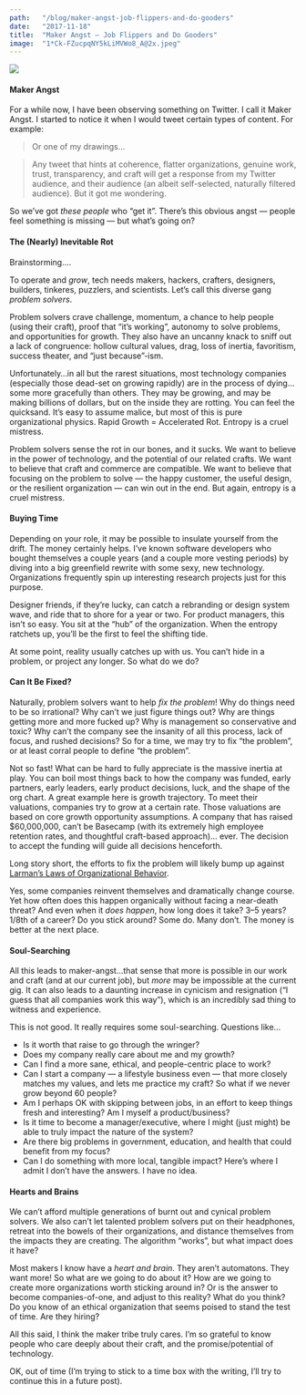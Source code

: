 ```yaml
---
path:	"/blog/maker-angst-job-flippers-and-do-gooders"
date:	"2017-11-18"
title:	"Maker Angst — Job Flippers and Do Gooders"
image:	"1*Ck-FZucpqNY5kLiMVWo8_A@2x.jpeg"
---
```


![](/images/1*Ck-FZucpqNY5kLiMVWo8_A@2x.jpeg)

#### Maker Angst

For a while now, I have been observing something on Twitter. I call it Maker Angst. I started to notice it when I would tweet certain types of content. For example:


> [](https://twitter.com/johncutlefish/status/931927281756397569)Or one of my drawings…


> [](https://twitter.com/johncutlefish/status/931061391686909952)Any tweet that hints at coherence, flatter organizations, genuine work, trust, transparency, and craft will get a response from my Twitter audience, and their audience (an albeit self-selected, naturally filtered audience). But it got me wondering.

So we’ve got *these people* who “get it”. There’s this obvious angst — people feel something is missing — but what’s going on?

#### The (Nearly) Inevitable Rot

Brainstorming….

To operate and *grow*, tech needs makers, hackers, crafters, designers, builders, tinkeres, puzzlers, and scientists. Let’s call this diverse gang *problem solvers*.

Problem solvers crave challenge, momentum, a chance to help people (using their craft), proof that “it’s working”, autonomy to solve problems, and opportunities for growth. They also have an uncanny knack to sniff out a lack of congruence: hollow cultural values, drag, loss of inertia, favoritism, success theater, and “just because”-ism.

Unfortunately…in all but the rarest situations, most technology companies (especially those dead-set on growing rapidly) are in the process of dying…some more gracefully than others. They may be growing, and may be making billions of dollars, but on the inside they are rotting. You can feel the quicksand. It’s easy to assume malice, but most of this is pure organizational physics. Rapid Growth = Accelerated Rot. Entropy is a cruel mistress.

Problem solvers sense the rot in our bones, and it sucks. We want to believe in the power of technology, and the potential of our related crafts. We want to believe that craft and commerce are compatible. We want to believe that focusing on the problem to solve — the happy customer, the useful design, or the resilient organization — can win out in the end. But again, entropy is a cruel mistress.

#### Buying Time

Depending on your role, it may be possible to insulate yourself from the drift. The money certainly helps. I’ve known software developers who bought themselves a couple years (and a couple more vesting periods) by diving into a big greenfield rewrite with some sexy, new technology. Organizations frequently spin up interesting research projects just for this purpose.

Designer friends, if they’re lucky, can catch a rebranding or design system wave, and ride that to shore for a year or two. For product managers, this isn’t so easy. You sit at the “hub” of the organization. When the entropy ratchets up, you’ll be the first to feel the shifting tide.

At some point, reality usually catches up with us. You can’t hide in a problem, or project any longer. So what do we do?

#### Can It Be Fixed?

Naturally, problem solvers want to help *fix the problem*! Why do things need to be so irrational? Why can’t we just figure things out? Why are things getting more and more fucked up? Why is management so conservative and toxic? Why can’t the company see the insanity of all this process, lack of focus, and rushed decisions? So for a time, we may try to fix “the problem”, or at least corral people to define “the problem”.

Not so fast! What can be hard to fully appreciate is the massive inertia at play. You can boil most things back to how the company was funded, early partners, early leaders, early product decisions, luck, and the shape of the org chart. A great example here is growth trajectory. To meet their valuations, companies try to grow at a certain rate. Those valuations are based on core growth opportunity assumptions. A company that has raised $60,000,000, can’t be Basecamp (with its extremely high employee retention rates, and thoughtful craft-based approach)… ever. The decision to accept the funding will guide all decisions henceforth.

Long story short, the efforts to fix the problem will likely bump up against [Larman’s Laws of Organizational Behavior](http://www.craiglarman.com/wiki/index.php?title=Larman%27s_Laws_of_Organizational_Behavior).

Yes, some companies reinvent themselves and dramatically change course. Yet how often does this happen organically without facing a near-death threat? And even when it *does happen*, how long does it take? 3–5 years? 1/8th of a career? Do you stick around? Some do. Many don’t. The money is better at the next place.

#### Soul-Searching

All this leads to maker-angst…that sense that more is possible in our work and craft (and at our current job), but *more* may be impossible at the current gig. It can also leads to a daunting increase in cynicism and resignation (“I guess that all companies work this way”), which is an incredibly sad thing to witness and experience.

This is not good. It really requires some soul-searching. Questions like…

* Is it worth that raise to go through the wringer?
* Does my company really care about me and my growth?
* Can I find a more sane, ethical, and people-centric place to work?
* Can I start a company — a lifestyle business even — that more closely matches my values, and lets me practice my craft? So what if we never grow beyond 60 people?
* Am I perhaps OK with skipping between jobs, in an effort to keep things fresh and interesting? Am I myself a product/business?
* Is it time to become a manager/executive, where I might (just might) be able to truly impact the nature of the system?
* Are there big problems in government, education, and health that could benefit from my focus?
* Can I do something with more local, tangible impact?
Here’s where I admit I don’t have the answers. I have no idea.

#### Hearts and Brains

We can’t afford multiple generations of burnt out and cynical problem solvers. We also can’t let talented problem solvers put on their headphones, retreat into the bowels of their organizations, and distance themselves from the impacts they are creating. The algorithm “works”, but what impact does it have?

Most makers I know have a *heart and brain*. They aren’t automatons. They want more! So what are we going to do about it? How are we going to create more organizations worth sticking around in? Or is the answer to become companies-of-one, and adjust to this reality? What do you think? Do you know of an ethical organization that seems poised to stand the test of time. Are they hiring?

All this said, I think the maker tribe truly cares. I’m so grateful to know people who care deeply about their craft, and the promise/potential of technology.

OK, out of time (I’m trying to stick to a time box with the writing, I’ll try to continue this in a future post).

